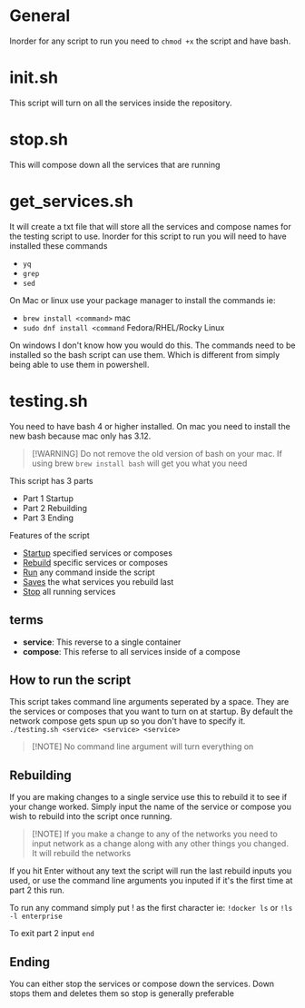 # General
Inorder for any script to run you need to `chmod +x` the script and have bash.

# init.sh
This script will turn on all the services inside the repository.

# stop.sh
This will compose down all the services that are running

# get_services.sh
It will create a txt file that will store all the services and compose names for the testing script to use. Inorder for this script to run you will need to have installed these commands
- `yq`
- `grep`
- `sed`

On Mac or linux use your package manager to install the commands ie:
- `brew install <command>` mac
- `sudo dnf install <command` Fedora/RHEL/Rocky Linux

On windows I don't know how you would do this. The commands need to be installed so the bash script can use them. Which is different from simply being able to use them in powershell.


# testing.sh
You need to have bash 4 or higher installed. On mac you need to install the new bash because mac only has 3.12.
> [!WARNING] Do not remove the old version of bash on your mac. If using brew `brew install bash` will get you what you need

This script has 3 parts
- Part 1 Startup
- Part 2 Rebuilding
- Part 3 Ending

Features of the script
- [Startup](#startup) specified services or composes
- [Rebuild](#rebuilding) specific services or composes
- [Run](#anycommand) any command inside the script
- [Saves](#saveinput) the what services you rebuild last
- [Stop](#ending) all running services

## terms
- **service**: This reverse to a single container
- **compose**: This referse to all services inside of a compose

<a id="startup"></a>
## How to run the script
This script takes command line arguments seperated by a space. They are the services or composes that you want to turn on at startup. By default the network compose gets spun up so you don't have to specify it.
`./testing.sh <service> <service> <service>`
> [!NOTE] No command line argument will turn everything on

<a id="rebuilding"></a>
## Rebuilding
If you are making changes to a single service use this to rebuild it to see if your change worked. Simply input the name of the service or compose you wish to rebuild into the script once running.
> [!NOTE] If you make a change to any of the networks you need to input network as a change along with any other things you changed. It will rebuild the networks

<a id="saveinput"></a>
If you hit Enter without any text the script will run the last rebuild inputs you used, or use the command line arguments you inputed if it's the first time at part 2 this run.

<a id="anycommand"></a>
To run any command simply put ! as the first character ie: `!docker ls` or `!ls -l enterprise`

To exit part 2 input `end`

<a id="ending"></a>
## Ending
You can either stop the services or compose down the services. Down stops them and deletes them so stop is generally preferable
